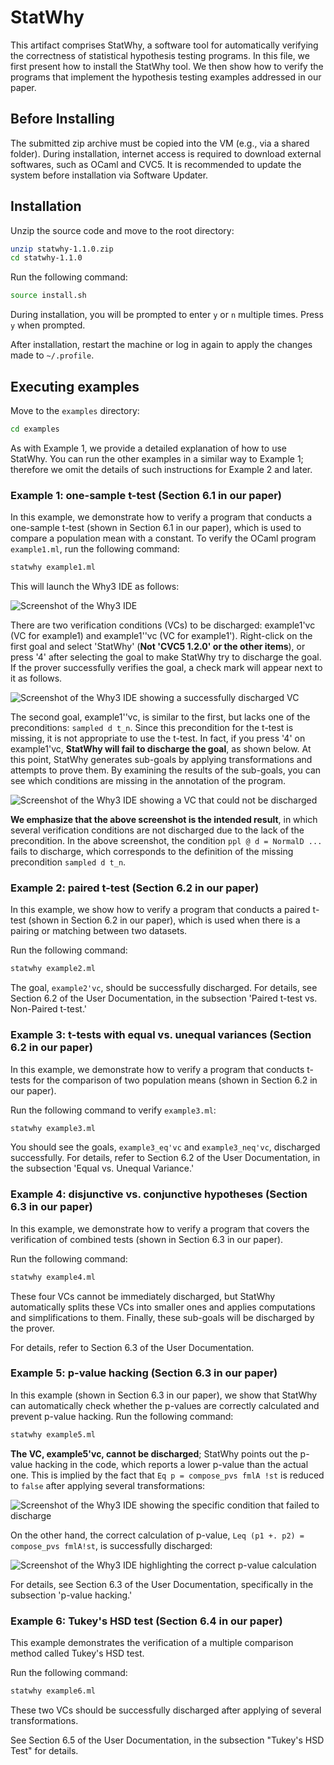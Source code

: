 # StatWhy

This artifact comprises StatWhy, a software tool for automatically verifying the correctness of statistical hypothesis testing programs.
In this file, we first present how to install the StatWhy tool. We then show how to verify the programs that implement the hypothesis testing examples addressed in our paper.


## Before Installing

The submitted zip archive must be copied into the VM (e.g., via a shared folder).
During installation, internet access is required to download external softwares, such as OCaml and CVC5.
It is recommended to update the system before installation via Software Updater.


## Installation

Unzip the source code and move to the root directory:
```bash
unzip statwhy-1.1.0.zip
cd statwhy-1.1.0
```

Run the following command:
```bash
source install.sh
```
During installation, you will be prompted to enter `y` or `n` multiple times.
Press `y` when prompted.

After installation, restart the machine or log in again to apply the changes made to `~/.profile`.


## Executing examples

Move to the `examples` directory:
``` bash
cd examples
```

As with Example 1, we provide a detailed explanation of how to use StatWhy.
You can run the other examples in a similar way to Example 1;
therefore we omit the details of such instructions for Example 2 and later.


### Example 1: one-sample t-test (Section 6.1 in our paper)

In this example, we demonstrate how to verify a program that conducts a one-sample t-test (shown in Section 6.1 in our paper), which is used to compare a population mean with a constant.
To verify the OCaml program `example1.ml`, run the following command:
``` bash
statwhy example1.ml 
``` 
This will launch the Why3 IDE as follows:

![Screenshot of the Why3 IDE](./screenshots/example1-why3-ide.png?raw=true "The Why3 IDE screen.")

There are two verification conditions (VCs) to be discharged: example1'vc (VC for example1) and example1''vc (VC for example1').
Right-click on the first goal and select 'StatWhy' (**Not 'CVC5 1.2.0' or the other items**), or press '4' after selecting the goal to make StatWhy try to discharge the goal.
If the prover successfully verifies the goal, a check mark will appear next to it as follows.

![Screenshot of the Why3 IDE showing a successfully discharged VC](./screenshots/example1-successful.png?raw=true "The Why3 IDE screen successfully discharged example1'vc.")

The second goal, example1''vc, is similar to the first, but lacks one of the preconditions: `sampled d t_n`.
Since this precondition for the t-test is missing, it is not appropriate to use the t-test.
In fact, if you press '4' on example1'vc, **StatWhy will fail to discharge the goal**, as shown below.
At this point, StatWhy generates sub-goals by applying transformations and attempts to prove them.
By examining the results of the sub-goals, you can see which conditions are missing in the annotation of the program.

![Screenshot of the Why3 IDE showing a VC that could not be discharged](./screenshots/example1-timed-out.png?raw=true "The Why3 IDE screen showing a goal that StatWhy could not discharge.")

**We emphasize that the above screenshot is the intended result**, in which several verification conditions are not discharged due to the lack of the precondition.
In the above screenshot, the condition `ppl @ d = NormalD ...` fails to discharge, which corresponds to the definition of the missing precondition `sampled d t_n`.


### Example 2: paired t-test (Section 6.2 in our paper)

In this example, we show how to verify a program that conducts a paired t-test (shown in Section 6.2 in our paper), which is used when there is a pairing or matching between two datasets.

Run the following command:
``` bash
statwhy example2.ml
```
The goal, `example2'vc`, should be successfully discharged.
For details, see Section 6.2 of the User Documentation, in the subsection 'Paired t-test vs. Non-Paired t-test.'


### Example 3: t-tests with equal vs. unequal variances (Section 6.2 in our paper)

In this example, we demonstrate how to verify a program that conducts t-tests for the comparison of two population means (shown in Section 6.2 in our paper).

Run the following command to verify `example3.ml`:
``` bash
statwhy example3.ml
```
You should see the goals, `example3_eq'vc` and `example3_neq'vc`, discharged successfully.
For details, refer to Section 6.2 of the User Documentation, in the subsection 'Equal vs. Unequal Variance.'


### Example 4: disjunctive vs. conjunctive hypotheses (Section 6.3 in our paper)

In this example, we demonstrate how to verify a program that covers the verification of combined tests (shown in Section 6.3 in our paper).

Run the following command:
``` bash
statwhy example4.ml
```

These four VCs cannot be immediately discharged, but StatWhy automatically splits these VCs into smaller ones and applies computations and simplifications to them.
Finally, these sub-goals will be discharged by the prover.

For details, refer to Section 6.3 of the User Documentation.

### Example 5: p-value hacking (Section 6.3 in our paper)

In this example (shown in Section 6.3 in our paper), we show that StatWhy can automatically check whether the p-values are correctly calculated and prevent p-value hacking.
Run the following command:
``` bash
statwhy example5.ml
```

**The VC, example5'vc, cannot be discharged**; StatWhy points out the p-value hacking in the code, which reports a lower p-value than the actual one.
This is implied by the fact that `Eq p = compose_pvs fmlA !st` is reduced to `false` after applying several transformations:

![Screenshot of the Why3 IDE showing the specific condition that failed to discharge](./screenshots/example5-incorrect-pvalue.png?raw=true "The Why3 IDE screen showing the specific condition that failed to discharge.")

On the other hand, the correct calculation of p-value, `Leq (p1 +. p2) = compose_pvs fmlA!st`, is successfully discharged:

![Screenshot of the Why3 IDE highlighting the correct p-value calculation](./screenshots/example5-correct-pvalue.png?raw=true "The Why3 IDE screen where the correct calculation of p-value is highlighted.")

For details, see Section 6.3 of the User Documentation, specifically in the subsection 'p-value hacking.'


### Example 6: Tukey's HSD test (Section 6.4 in our paper)

This example demonstrates the verification of a multiple comparison method called Tukey's HSD test.

Run the following command:
``` bash
statwhy example6.ml
```

These two VCs should be successfully discharged after applying of several transformations.

See Section 6.5 of the User Documentation, in the subsection "Tukey's HSD Test" for details.
